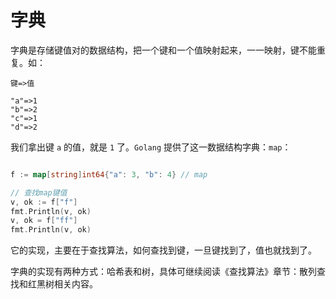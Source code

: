 # 字典

字典是存储键值对的数据结构，把一个键和一个值映射起来，一一映射，键不能重复。如：

```
键=>值

"a"=>1
"b"=>2
"c"=>1
"d"=>2
```

我们拿出键 `a` 的值，就是 `1` 了。`Golang` 提供了这一数据结构字典：`map`：

```go

f := map[string]int64{"a": 3, "b": 4} // map

// 查找map键值
v, ok := f["f"]
fmt.Println(v, ok)
v, ok = f["ff"]
fmt.Println(v, ok)
```

它的实现，主要在于查找算法，如何查找到键，一旦键找到了，值也就找到了。

字典的实现有两种方式：哈希表和树，具体可继续阅读《查找算法》章节：散列查找和红黑树相关内容。